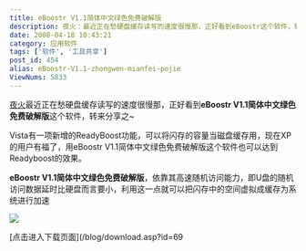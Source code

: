 ```yaml
---
title: eBoostr V1.1简体中文绿色免费破解版
description: 夜火：最近正在愁硬盘缓存读写的速度很慢那，正好看到eBoostr这个软件，转来分享之~
date: 2008-04-18 10:43:21
category: 应用软件
tags: ['软件', '工具共享']
post_id: 454
alias: eBoostr-V1.1-zhongwen-mianfei-pojie
ViewNums: 5833
---
```


[夜火](/blog/)最近正在愁硬盘缓存读写的速度很慢那，正好看到**eBoostr V1.1简体中文绿色免费破解版**这个软件，转来分享之~

Vista有一项新增的ReadyBoost功能，可以将闪存的容量当磁盘缓存用，现在XP的用户有福了，用eBoostr V1.1简体中文绿色免费破解版这个软件也可以达到Readyboost的效果。

**eBoostr V1.1简体中文绿色免费破解版**，依靠其高速随机访问能力，即U盘的随机访问数据延时比硬盘而言要小，利用这一点就可以把闪存中的空间虚拟成缓存为系统进行加速

![](http://www.greendown.cn/uploadfiles/2007-12-22/20071222_021255_853.gif)

[点击进入下载页面](/blog/download.asp?id=69


